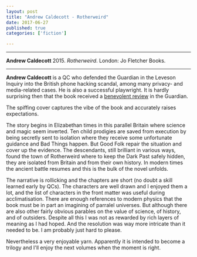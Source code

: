 ```yaml
---
layout: post
title: "Andrew Caldecott - Rotherweird"
date: 2017-06-27
published: true
categories: ['fiction']

---
```



***
<b>Andrew Caldecott</b> 2015. _Rotherweird_. London: Jo Fletcher Books.

***
**Andrew Caldecott** is a QC who defended the Guardian in the Leveson Inquiry into the British phone hacking scandal, among many privacy- and media-related cases.  He is also a successful playwright.  It is hardly surprising then that the book received a [benevolent review](https://www.theguardian.com/books/2017/may/18/rotherweird-by-andrew-caldecott-review) in the Guardian.   

The spiffing cover captures the vibe of the book and accurately raises expectations. 

<img align="right" src="https://www.quercusbooks.co.uk/assets/Quercus/img/book/619/isbn9781784297619.jpg" alt="">  

The story begins in Elizabethan times in this parallel Britain where science and magic seem inverted. Ten child prodigies are saved from execution by being secretly sent to isolation where they receive some unfortunate guidance and Bad Things happen.  But Good Folk repair the situation and cover up the evidence.  The descendants, still brilliant in various ways, found the town of Rotherweird where to keep the Dark Past safely hidden, they are isolated from Britain and from their own history.  In modern times the ancient battle resumes and this is the bulk of the novel unfolds.    

The narrative is rollicking and the chapters are short (no doubt a skill learned early by QCs).  The characters are well drawn and I enjoyed them a lot, and the list of characters in the front matter was useful during acclimatisation.  There are enough references to modern physics that the book must be in part an imagining of parralel universes.  But although there are also other fairly obvious parables on the value of science, of history, and of outsiders.  Despite all this I was not as rewarded by rich layers of meaning as I had hoped.  And the resolution was way more intricate than it needed to be. I am probably just hard to please. 

Nevertheless a very enjoyable yarn.  Apparently it is intended to become a trilogy and I'll enjoy the next volumes when the moment is right. 

